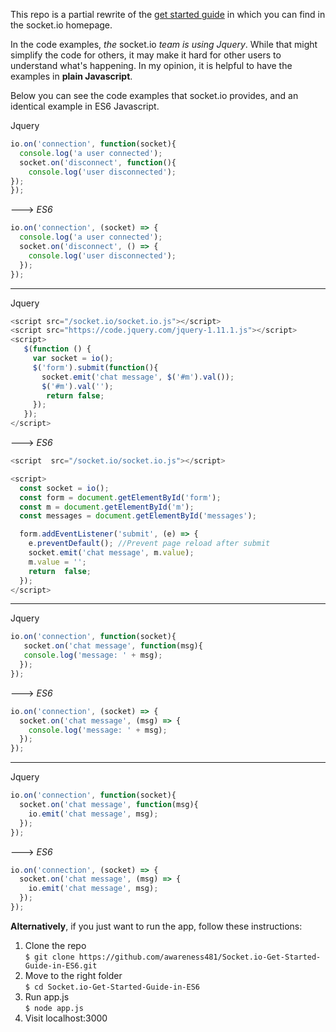 This repo is a partial rewrite of the [get started guide](https://socket.io/get-started/chat/) in  which you can find in the socket.io homepage.

In the code examples, *the* socket.io *team is using Jquery*. While that might simplify the code for others, it may make it hard for other users to understand what's happening. In my opinion, it is helpful to have the examples in **plain Javascript**.

Below you can see the code examples that socket.io provides, and an identical example in ES6 Javascript.



 Jquery
 ```javascript 
io.on('connection', function(socket){  
   console.log('a user connected');  
   socket.on('disconnect', function(){  
     console.log('user disconnected');  
 });  
});
```
---> *ES6*
```javascript
io.on('connection', (socket) => {
  console.log('a user connected'); 
  socket.on('disconnect', () => {
    console.log('user disconnected');
  });
});
```
- - - -
    
Jquery
```javascript
<script src="/socket.io/socket.io.js"></script>  
<script src="https://code.jquery.com/jquery-1.11.1.js"></script>  
<script>  
   $(function () {  
     var socket = io();  
     $('form').submit(function(){  
       socket.emit('chat message', $('#m').val());  
       $('#m').val('');  
        return false;  
     });  
   });  
</script>
```
---> *ES6*
```javascript
<script  src="/socket.io/socket.io.js"></script>

<script>
  const socket = io();
  const form = document.getElementById('form');
  const m = document.getElementById('m');
  const messages = document.getElementById('messages');

  form.addEventListener('submit', (e) => {
    e.preventDefault(); //Prevent page reload after submit
    socket.emit('chat message', m.value);
    m.value = '';
    return  false;
  });
</script>
```
- - - -
     
Jquery
```javascript
io.on('connection', function(socket){  
   socket.on('chat message', function(msg){  
   console.log('message: ' + msg);  
  });  
});
```
---> *ES6*
```javascript
io.on('connection', (socket) => {
  socket.on('chat message', (msg) => {
    console.log('message: ' + msg);
  });
});
```
- - - -
    
Jquery
```javascript
io.on('connection', function(socket){
  socket.on('chat message', function(msg){
    io.emit('chat message', msg);
  });
});
```
---> *ES6*
```javascript
io.on('connection', (socket) => {
  socket.on('chat message', (msg) => {
    io.emit('chat message', msg);
  });
});
```

**Alternatively**, if you just want to run the app, follow these instructions:

 1. Clone the repo    
   ```$ git clone https://github.com/awareness481/Socket.io-Get-Started-Guide-in-ES6.git```
 2. Move to the right folder    
   ```$ cd Socket.io-Get-Started-Guide-in-ES6```
 3. Run app.js    
  ```$ node app.js ```
4. Visit localhost:3000
